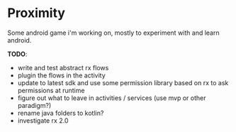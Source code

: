 # Proximity

Some android game i'm working on, mostly to experiment with and learn android.

**TODO**:
 * write and test abstract rx flows
 * plugin the flows in the activity
 * update to latest sdk and use some permission library based on rx to ask permissions at runtime
 * figure out what to leave in activities / services (use mvp or other paradigm?) 
 * rename java folders to kotlin?
 * investigate rx 2.0


